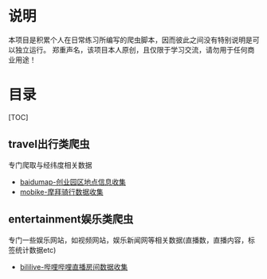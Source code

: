 

# 说明
本项目是积累个人在日常练习所编写的爬虫脚本，因而彼此之间没有特别说明是可以独立运行。
郑重声名，该项目本人原创，且仅限于学习交流，请勿用于任何商业用途！

# 目录
[TOC]

## travel出行类爬虫
专门爬取与经纬度相关数据
  * [baidumap-创业园区地点信息收集](https://github.com/cchinm/python-spider/tree/master/travel/baidumap)
  * [mobike-摩拜骑行数据收集](https://github.com/cchinm/python-spider/tree/master/travel)
  
 

## entertainment娱乐类爬虫
专门一些娱乐网站，如视频网站，娱乐新闻网等相关数据(直播数，直播内容，标签统计数据etc)
  * [bililive-哔哩哔哩直播房间数据收集](https://github.com/cchinm/python-spider/tree/master/entertainment/bililive)
 
  
 
 